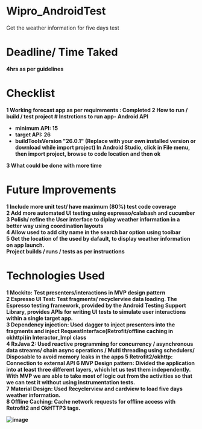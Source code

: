 # Wipro_AndroidTest
Get the weather information for five days test

# Deadline/ Time Taked<b></br>
4hrs as per guidelines 

# Checklist<b></br>
1 Working forecast app as per requirements : Completed
2 How to run / build / test project
    # Instrctions to run app- Android API</br>
- minimum API: 15</br>
- target API: 26 </br>
- buildToolsVersion "26.0.1" (Replace with your own installed version or download while import project)
In Android Studio, click in File menu, then import project, browse to code location and then ok</br>
    
3 What could be done with more time
# Future Improvements<b></br>
1 Include more unit test/ have maximum (80%) test code coverage </br>
2 Add more automated UI testing using espresso/calabash and cucumber </br>
3 Polish/ refine the User interface to diplay weather information in a better way using coordination layouts</br>
4 Allow used to add city name in the search bar option using toolbar</br>
5 Get the location of the used by dafault, to display weather information on app launch.</br>
    Project builds / runs / tests as per instructions

# Technologies Used<b></br>
1 Mockito: Test presenters/interactions in MVP design pattern</br>
2 Espresso UI Test: Test fragments/ recyclerviee data loading. The Espresso testing framework, provided by the Android Testing Support Library, provides APIs for writing UI tests to simulate user interactions within a single target app.</br>
3 Dependency injection: Used dagger to inject presenters into the fragments and inject RequestInterface(Retrofit/offline caching in okhttpi)in Interactor_Impl class </br> 
4 RxJava 2: Used reactive programming for concurrency / asynchronous data streams/ chain async operations / Multi threading using schedulers/ Disposable to avoid memory leaks in the apps
5 Retrofit2/okhttp: Connection to external API
6 MVP Design pattern: Divided the application into at least three different layers, which let us test them independently. With MVP we are able to take most of logic out from the activities so that we can test it without using instrumentation tests.</br> 
7 Material Design: Used Recyclerview and cardview to load five days weather information.</br> 
8 Offline Caching: Cache network requests for offline access with Retrofit2 and OkHTTP3 tags.</br> 

![image](https://preview.ibb.co/cwJOra/device_2017_08_14_011602.png)
